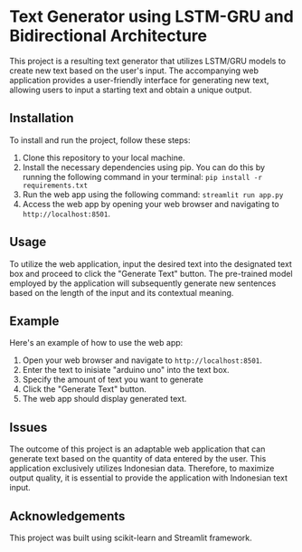 # Text Generator using LSTM-GRU and Bidirectional Architecture

This project is a resulting text generator that utilizes LSTM/GRU models to create new text based on the user's input. The accompanying web application provides a user-friendly interface for generating new text, allowing users to input a starting text and obtain a unique output.

## Installation

To install and run the project, follow these steps:

1. Clone this repository to your local machine.
2. Install the necessary dependencies using pip. You can do this by running the following command in your terminal:
`pip install -r requirements.txt`
3. Run the web app using the following command: `streamlit run app.py`
4. Access the web app by opening your web browser and navigating to `http://localhost:8501`.

## Usage

To utilize the web application, input the desired text into the designated text box and proceed to click the "Generate Text" button. The pre-trained model employed by the application will subsequently generate new sentences based on the length of the input and its contextual meaning.

## Example

Here's an example of how to use the web app:

1. Open your web browser and navigate to `http://localhost:8501`.
2. Enter the text to inisiate "arduino uno" into the text box.
3. Specify the amount of text you want to generate
4. Click the "Generate Text" button.
5. The web app should display generated text.

## Issues

The outcome of this project is an adaptable web application that can generate text based on the quantity of data entered by the user. This application exclusively utilizes Indonesian data. Therefore, to maximize output quality, it is essential to provide the application with Indonesian text input.

## Acknowledgements

This project was built using scikit-learn and Streamlit framework.
